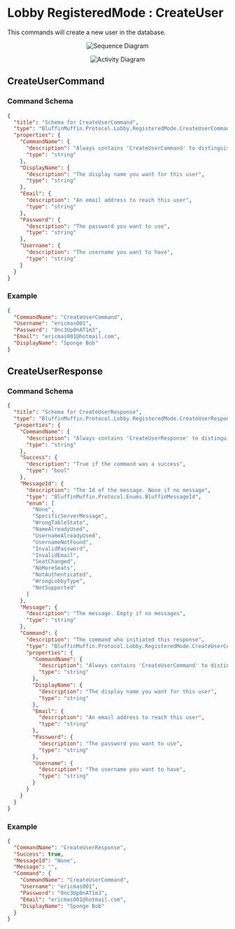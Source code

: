 # Lobby RegisteredMode : CreateUser

This commands will create a new user in the database.

<p align=center><img src="https://github.com/Ericmas001/BluffinMuffin.Protocol/blob/develop/Documentation/Sequences/BluffinMuffin.Protocol.Lobby.RegisteredMode.CreateUserCommand.png" alt="Sequence Diagram"></p>

<p align=center><img src="https://github.com/Ericmas001/BluffinMuffin.Protocol/blob/develop/Documentation/Activities/BluffinMuffin.Protocol.Lobby.RegisteredMode.CreateUserCommand.png" alt="Activity Diagram"></p>

## CreateUserCommand

### Command Schema

```json
{
  "title": "Schema for CreateUserCommand",
  "type": "BluffinMuffin.Protocol.Lobby.RegisteredMode.CreateUserCommand",
  "properties": {
    "CommandName": {
      "description": "Always contains 'CreateUserCommand' to distinguish the command from others.",
      "type": "string"
    },
    "DisplayName": {
      "description": "The display name you want for this user",
      "type": "string"
    },
    "Email": {
      "description": "An email address to reach this user",
      "type": "string"
    },
    "Password": {
      "description": "The password you want to use",
      "type": "string"
    },
    "Username": {
      "description": "The username you want to have",
      "type": "string"
    }
  }
}
```

### Example

```json
{
  "CommandName": "CreateUserCommand",
  "Username": "ericmas001",
  "Password": "0nc3Up0nAT1m3",
  "Email": "ericmas001@hotmail.com",
  "DisplayName": "Sponge Bob"
}
```

## CreateUserResponse

### Command Schema

```json
{
  "title": "Schema for CreateUserResponse",
  "type": "BluffinMuffin.Protocol.Lobby.RegisteredMode.CreateUserResponse",
  "properties": {
    "CommandName": {
      "description": "Always contains 'CreateUserResponse' to distinguish the command from others.",
      "type": "string"
    },
    "Success": {
      "description": "True if the command was a success",
      "type": "bool"
    },
    "MessageId": {
      "description": "The Id of the message. None if no message",
      "type": "BluffinMuffin.Protocol.Enums.BluffinMessageId",
      "enum": [
        "None",
        "SpecificServerMessage",
        "WrongTableState",
        "NameAlreadyUsed",
        "UsernameAlreadyUsed",
        "UsernameNotFound",
        "InvalidPassword",
        "InvalidEmail",
        "SeatChanged",
        "NoMoreSeats",
        "NotAuthenticated",
        "WrongLobbyType",
        "NotSupported"
      ]
    },
    "Message": {
      "description": "The message. Empty if no messages",
      "type": "string"
    },
    "Command": {
      "description": "The command who initiated this response",
      "type": "BluffinMuffin.Protocol.Lobby.RegisteredMode.CreateUserCommand",
      "properties": {
        "CommandName": {
          "description": "Always contains 'CreateUserCommand' to distinguish the command from others.",
          "type": "string"
        },
        "DisplayName": {
          "description": "The display name you want for this user",
          "type": "string"
        },
        "Email": {
          "description": "An email address to reach this user",
          "type": "string"
        },
        "Password": {
          "description": "The password you want to use",
          "type": "string"
        },
        "Username": {
          "description": "The username you want to have",
          "type": "string"
        }
      }
    }
  }
}
```

### Example

```json
{
  "CommandName": "CreateUserResponse",
  "Success": true,
  "MessageId": "None",
  "Message": "",
  "Command": {
    "CommandName": "CreateUserCommand",
    "Username": "ericmas001",
    "Password": "0nc3Up0nAT1m3",
    "Email": "ericmas001@hotmail.com",
    "DisplayName": "Sponge Bob"
  }
}
```

